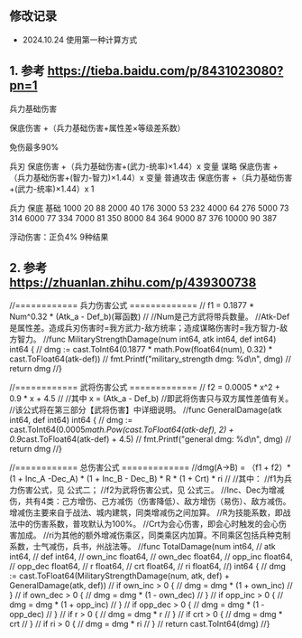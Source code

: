 ## 修改记录
- 2024.10.24 使用第一种计算方式


## 1. 参考 https://tieba.baidu.com/p/8431023080?pn=1
兵力基础伤害

保底伤害 +（兵力基础伤害+属性差×等级差系数）

免伤最多90%

兵刃 保底伤害 +（兵力基础伤害+(武力-统率)×1.44）x 变量
谋略  保底伤害 +（兵力基础伤害+(智力-智力)×1.44）x 变量
普通攻击  保底伤害 +（兵力基础伤害+(武力-统率)×1.44）x 1

兵力  保底 基础
1000  20  88
2000  40  176
3000  53  232
4000  64  276
5000  73  314
6000  77  334
7000  81  350
8000  84  364
9000  87  376
10000 90  387

浮动伤害：正负4% 9种结果


## 2. 参考 https://zhuanlan.zhihu.com/p/439300738
//============ 兵力伤害公式 =============
// f1 = 0.1877 * Num^0.32 * (Atk_a - Def_b)(幂函数)
//
//Num是己方武将带兵数量。
//Atk-Def是属性差。造成兵刃伤害时=我方武力-敌方统率；造成谋略伤害时=我方智力-敌方智力。
//func MilitaryStrengthDamage(num int64, atk int64, def int64) int64 {
//	dmg := cast.ToInt64(0.1877 * math.Pow(float64(num), 0.32) * cast.ToFloat64(atk-def))
//	fmt.Printf("military_strength dmg: %d\n", dmg)
//	return dmg
//}

//============ 武将伤害公式 =============
// f2 = 0.0005 * x^2 + 0.9 * x + 4.5
//
//其中 x = (Atk_a - Def_b)
//即武将伤害只与双方属性差值有关。
//该公式将在第三部分【武将伤害】中详细说明。
//func GeneralDamage(atk int64, def int64) int64 {
//	dmg := cast.ToInt64(0.0005*math.Pow(cast.ToFloat64(atk-def), 2) + 0.9*cast.ToFloat64(atk-def) + 4.5)
//	fmt.Printf("general dmg: %d\n", dmg)
//	return dmg
//}

//============ 总伤害公式 =============
//dmg(A->B) = （f1 + f2）*(1 + Inc_A -Dec_A) * (1 + Inc_B - Dec_B) * R * (1 + Crt) * ri
//
//其中：
//f1为兵力伤害公式，见 公式二；
//f2为武将伤害公式，见 公式三。
//Inc、Dec为增减伤，共有4类：己方增伤、己方减伤（伤害降低）、敌方增伤（易伤）、敌方减伤。增减伤主要来自于战法、城内建筑，同类增减伤之间加算。
//R为技能系数，即战法中的伤害系数，普攻默认为100%。
//Crt为会心伤害，即会心时触发的会心伤害加成。
//ri为其他的额外增减伤乘区，同类乘区内加算。不同乘区包括兵种克制系数，士气减伤，兵书，州战法等。
//func TotalDamage(num int64,
//	atk int64,
//	def int64,
//	own_inc float64,
//	own_dec float64,
//	opp_inc float64,
//	opp_dec float64,
//	r float64,
//	crt float64,
//	ri float64,
//) int64 {
//	dmg := cast.ToFloat64(MilitaryStrengthDamage(num, atk, def) + GeneralDamage(atk, def))
//	if own_inc > 0 {
//		dmg = dmg * (1 + own_inc)
//	}
//	if own_dec > 0 {
//		dmg = dmg * (1 - own_dec)
//	}
//	if opp_inc > 0 {
//		dmg = dmg * (1 + opp_inc)
//	}
//	if opp_dec > 0 {
//		dmg = dmg * (1 - opp_dec)
//	}
//	if r > 0 {
//		dmg = dmg * r
//	}
//	if crt > 0 {
//		dmg = dmg * crt
//	}
//	if ri > 0 {
//		dmg = dmg * ri
//	}
//	return cast.ToInt64(dmg)
//}